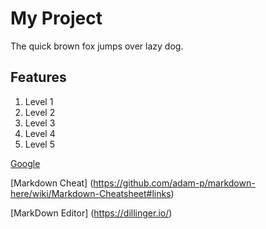# My Project

The quick brown fox jumps over lazy dog.

## Features
1. Level 1
2. Level 2
3. Level 3
4. Level 4
5. Level 5

[Google](https://www.google.com)

[Markdown Cheat] (https://github.com/adam-p/markdown-here/wiki/Markdown-Cheatsheet#links)

[MarkDown Editor] (https://dillinger.io/)
